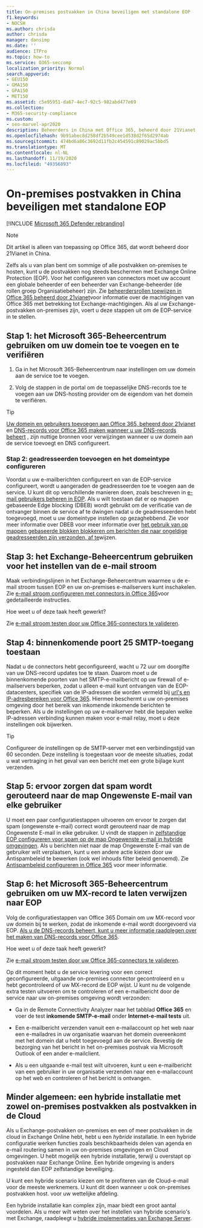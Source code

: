 ```yaml
---
title: On-premises postvakken in China beveiligen met standalone EOP
f1.keywords:
- NOCSH
ms.author: chrisda
author: chrisda
manager: dansimp
ms.date: ''
audience: ITPro
ms.topic: how-to
ms.service: O365-seccomp
localization_priority: Normal
search.appverid:
- GEU150
- GMA150
- GPA150
- MET150
ms.assetid: c5e95951-da67-4ec7-92c5-982abd477e69
ms.collection:
- M365-security-compliance
ms.custom:
- seo-marvel-apr2020
description: Beheerders in China met Office 365, beheerd door 21Vianet, kunnen informatie over het gebruik van zelfstandige Exchange Online Protection (EOP) om hun on-premises postvakken te beschermen.
ms.openlocfilehash: 9b91abec8d258df2b549cee1d538d2f65d2974ab
ms.sourcegitcommit: 474bd6a86c3692d11fb2c454591c89029ac5bbd5
ms.translationtype: MT
ms.contentlocale: nl-NL
ms.lasthandoff: 11/19/2020
ms.locfileid: "49356893"
---
```

# <a name="protect-on-premises-mailboxes-in-china-with-standalone-eop"></a>On-premises postvakken in China beveiligen met standalone EOP

[!INCLUDE [Microsoft 365 Defender rebranding](../includes/microsoft-defender-for-office.md)]


> [!NOTE]
> Dit artikel is alleen van toepassing op Office 365, dat wordt beheerd door 21Vianet in China.

Zelfs als u van plan bent om sommige of alle postvakken on-premises te hosten, kunt u de postvakken nog steeds beschermen met Exchange Online Protection (EOP). Voor het configureren van connectors moet uw account een globale beheerder of een beheerder van Exchange-beheerder (de rollen groep Organisatiebeheer) zijn. Zie [beheerdersrollen toewijzen in Office 365 beheerd door 21vianet](https://docs.microsoft.com/microsoft-365/admin/add-users/assign-admin-roles?view=o365-21vianet&preserve-view=true)voor informatie over de machtigingen van Office 365 met betrekking tot Exchange-machtigingen. Als al uw Exchange-postvakken on-premises zijn, voert u deze stappen uit om de EOP-service in te stellen.

## <a name="step-1-use-the-microsoft-365-admin-center-to-add-and-verify-your-domain"></a>Stap 1: het Microsoft 365-Beheercentrum gebruiken om uw domein toe te voegen en te verifiëren

1. Ga in het Microsoft 365-Beheercentrum naar instellingen om uw domein aan de service toe te voegen.

2. Volg de stappen in de portal om de toepasselijke DNS-records toe te voegen aan uw DNS-hosting provider om de eigendom van het domein te verifiëren.

> [!TIP]
> [Uw domein en gebruikers toevoegen aan Office 365, beheerd door 21vianet](https://docs.microsoft.com/microsoft-365/admin/setup/add-domain?view=o365-21vianet&preserve-view=true) en [DNS-records voor Office 365 maken wanneer u uw DNS-records beheert](https://docs.microsoft.com/microsoft-365/admin/services-in-china/create-dns-records-when-you-manage-your-dns-records?view=o365-21vianet&preserve-view=true) , zijn nuttige bronnen voor verwijzingen wanneer u uw domein aan de service toevoegt en DNS configureert.

### <a name="step-2-add-recipients-and-configure-the-domain-type"></a>Stap 2: geadresseerden toevoegen en het domeintype configureren

Voordat u uw e-mailberichten configureert en van de EOP-service configureert, wordt u aangeraden de geadresseerden toe te voegen aan de service. U kunt dit op verschillende manieren doen, zoals beschreven in [e-mail gebruikers beheren in EOP](manage-mail-users-in-eop.md). Als u wilt toestaan dat er op mappen gebaseerde Edge blocking (DBEB) wordt gebruikt om de verificatie van de ontvanger binnen de service af te dwingen nadat u de geadresseerden hebt toegevoegd, moet u uw domeintype instellen op gezaghebbend. Zie voor meer informatie over DBEB voor meer informatie over [het gebruik van op mappen gebaseerde blokken blokkeren om berichten die naar ongeldige geadresseerden zijn verzonden, af te](https://docs.microsoft.com/exchange/mail-flow-best-practices/use-directory-based-edge-blocking)wijzen.

## <a name="step-3-use-the-eac-to-set-up-mail-flow"></a>Stap 3: het Exchange-Beheercentrum gebruiken voor het instellen van de e-mail stroom

Maak verbindingslijnen in het Exchange-Beheercentrum waarmee u de e-mail stroom tussen EOP en uw on-premises e-mailservers kunt inschakelen. Zie [e-mail stroom configureren met connectors in Office 365](https://docs.microsoft.com/Exchange/mail-flow-best-practices/use-connectors-to-configure-mail-flow/use-connectors-to-configure-mail-flow)voor gedetailleerde instructies.

 Hoe weet u of deze taak heeft gewerkt?

 Zie [e-mail stroom testen door uw Office 365-connectors te valideren](https://docs.microsoft.com/exchange/mail-flow-best-practices/test-mail-flow).

## <a name="step-4-allow-inbound-port-25-smtp-access"></a>Stap 4: binnenkomende poort 25 SMTP-toegang toestaan

Nadat u de connectors hebt geconfigureerd, wacht u 72 uur om doorgifte van uw DNS-record updates toe te staan. Daarom moet u de binnenkomende poorten van het SMTP-e-mailbericht op uw firewall of e-mailservers beperken, zodat u alleen e-mail kunt ontvangen van de EOP-datacenters, specifiek van de IP-adressen die worden vermeld bij [url's en IP-adresbereiken voor Office 365](https://docs.microsoft.com/microsoft-365/enterprise/managing-office-365-endpoints). Hiermee beschermt u uw on-premises omgeving door het bereik van inkomende inkomende berichten te beperken. Als u de instellingen op uw e-mailserver hebt die bepalen welke IP-adressen verbinding kunnen maken voor e-mail relay, moet u deze instellingen ook bijwerken.

> [!TIP]
> Configureer de instellingen op de SMTP-server met een verbindingstijd van 60 seconden. Deze instelling is toegestaan voor de meeste situaties, zodat u wat vertraging in het geval van een bericht met een grote bijlage kunt verzenden.

## <a name="step-5-ensure-that-spam-is-routed-to-each-users-junk-email-folder"></a>Stap 5: ervoor zorgen dat spam wordt gerouteerd naar de map Ongewenste E-mail van elke gebruiker

U moet een paar configuratiestappen uitvoeren om ervoor te zorgen dat spam (ongewenste e-mail) correct wordt gerouteerd naar de map Ongewenste E-mail in elke gebruiker. U vindt de stappen in [zelfstandige EOP configureren voor spam op de map Ongewenste e-mail in hybride omgevingen](ensure-that-spam-is-routed-to-each-user-s-junk-email-folder.md). Als u berichten niet naar de map Ongewenste E-mail van de gebruiker wilt verplaatsen, kunt u een andere actie kiezen door uw Antispambeleid te bewerken (ook wel inhouds filter beleid genoemd). Zie [Antispambeleid configureren in Office 365](configure-your-spam-filter-policies.md) voor meer informatie.

## <a name="step-6-use-the-microsoft-365-admin-center-to-point-your-mx-record-to-eop"></a>Stap 6: het Microsoft 365-Beheercentrum gebruiken om uw MX-record te laten verwijzen naar EOP

Volg de configuratiestappen van Office 365 Domain om uw MX-record voor uw domein bij te werken, zodat de inkomende e-mail wordt doorgevoerd via EOP. [Als u de DNS-records beheert, kunt u meer informatie raadplegen over het maken van DNS-records voor Office 365](https://docs.microsoft.com/microsoft-365/admin/get-help-with-domains/create-dns-records-at-any-dns-hosting-provider).

Hoe weet u of deze taak heeft gewerkt?

 Zie [e-mail stroom testen door uw Office 365-connectors te valideren](https://docs.microsoft.com/exchange/mail-flow-best-practices/test-mail-flow).

Op dit moment hebt u de service levering voor een correct geconfigureerde, uitgaande on-premises connector gecontroleerd en u hebt gecontroleerd of uw MX-record de EOP wijst. U kunt nu de volgende extra testen uitvoeren om te controleren of een e-mailbericht door de service naar uw on-premises omgeving wordt verzonden:

- Ga in de Remote Connectivity Analyzer naar het tabblad **Office 365** en voer de test **inkomende SMTP-e-mail** onder **Internet-e-mail tests** uit.

- Een e-mailbericht verzenden vanuit een e-mailaccount op het web naar een e-mailadres in uw organisatie waarvan het domein overeenkomt met het domein dat u hebt toegevoegd aan de service. Bevestig de bezorging van het bericht in het on-premises postvak via Microsoft Outlook of een ander e-mailclient.

- Als u een uitgaande e-mail test wilt uitvoeren, kunt u een e-mailbericht van een gebruiker in uw organisatie verzenden naar een e-mailaccount op het web en controleren of het bericht is ontvangen.

## <a name="less-common-a-hybrid-setup-with-mailboxes-on-premises-and-in-the-cloud"></a>Minder algemeen: een hybride installatie met zowel on-premises postvakken als postvakken in de Cloud

Als u Exchange-postvakken on-premises en een of meer postvakken in de cloud in Exchange Online hebt, hebt u een *hybride* installatie. In een hybride configuratie werken functies zoals beschikbaarheids delen van agenda en e-mail routering samen in uw on-premises omgevingen en Cloud omgevingen. U hebt mogelijk een hybride installatie, terwijl u overstapt op postvakken naar Exchange Online. Een hybride omgeving is anders ingesteld dan EOP zelfstandige beveiliging.

U kunt een hybride scenario kiezen om te profiteren van de Cloud-e-mail voor de meeste werknemers. U kunt dit doen wanneer u ook on-premises postvakken host. voor uw wettelijke afdeling.

Een hybride installatie kan complex zijn, maar biedt een groot aantal voordelen. Als u meer wilt weten over het instellen van hybride scenario's met Exchange, raadpleegt u [hybride implementaties van Exchange Server](https://docs.microsoft.com/Exchange/exchange-hybrid).
